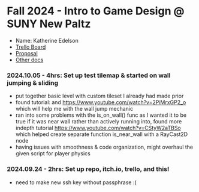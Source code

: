 # Fall 2024 - Intro to Game Design @ SUNY New Paltz
* Name: Katherine Edelson
* [Trello Board](https://trello.com/b/gwO14hWe)
* [Proposal](proposal.pdf)
* [Other docs](todo)

### 2024.10.05 - 4hrs: Set up test tilemap & started on wall jumping & sliding
* put together basic level with custom tileset I already had made prior
* found tutorial: and https://www.youtube.com/watch?v=2PiMrxGP2_o which will help me with the wall jump mechanic
* ran into some problems with the is_on_wall() func as I wanted it to be true if it was
  near wall rather than actively running into, found more indepth tutorial https://www.youtube.com/watch?v=CStyW2aTBSo
  which helped create separate function is_near_wall with a RayCast2D node
* having issues with smoothness & code organization, might overhaul the given script for player physics

### 2024.09.24 - 2hrs: Set up repo, itch.io, trello, and this!
* need to make new ssh key without passphrase :(
